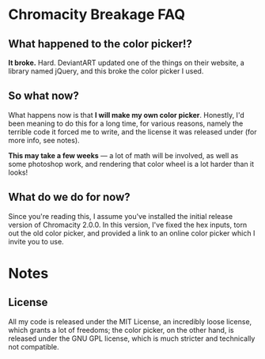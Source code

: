 # Chromacity Breakage FAQ

## What happened to the color picker!?

**It broke.**  Hard.  DeviantART updated one of the things on their website, a library named jQuery, and this broke the color picker I used.

## So what now?

What happens now is that **I will make my own color picker**.  Honestly, I'd been meaning to do this for a long time, for various reasons, namely the terrible code it forced me to write, and the license it was released under (for more info, see notes).

**This may take a few weeks** — a lot of math will be involved, as well as some photoshop work, and rendering that color wheel is a lot harder than it looks!

## What do we do for now?

Since you're reading this, I assume you've installed the initial release version of Chromacity 2.0.0.  In this version, I've fixed the hex inputs, torn out the old color picker, and provided a link to an online color picker which I invite you to use.


# Notes

## License

All my code is released under the MIT License, an incredibly loose license, which grants a lot of freedoms; the color picker, on the other hand, is released under the GNU GPL license, which is much stricter and technically not compatible.
